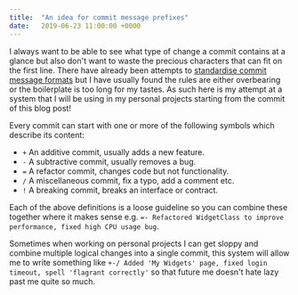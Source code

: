 ```yaml
---
title:  "An idea for commit message prefixes"
date:   2019-06-23 11:00:00 +0000
---
```


I always want to be able to see what type of change a commit contains at a glance but also don't want to waste the precious characters that can fit on the first line. There have already been attempts to [standardise commit message formats](https://www.conventionalcommits.org/en/v1.0.0-beta.4/) but I have usually found the rules are either overbearing or the boilerplate is too long for my tastes. As such here is my attempt at a system that I will be using in my personal projects starting from the commit of this blog post!

Every commit can start with one or more of the following symbols which describe its content:
* `+` An additive commit, usually adds a new feature.
* `-` A subtractive commit, usually removes a bug.
* `=` A refactor commit, changes code but not functionality.
* `/` A miscellaneous commit, fix a typo, add a comment etc.
* `!` A breaking commit, breaks an interface or contract.

Each of the above definitions is a loose guideline so you can combine these together where it makes sense e.g. `=- Refactored WidgetClass to improve performance, fixed high CPU usage bug`. 

Sometimes when working on personal projects I can get sloppy and combine multiple logical changes into a single commit, this system will allow me to write something like `+-/ Added 'My Widgets' page, fixed login timeout, spell 'flagrant correctly'` so that future me doesn't hate lazy past me quite so much.